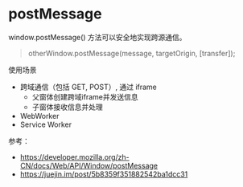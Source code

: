 # postMessage

window.postMessage() 方法可以安全地实现跨源通信。

> otherWindow.postMessage(message, targetOrigin, [transfer]);

使用场景

- 跨域通信（包括 GET, POST）, 通过 iframe
  - 父窗体创建跨域iframe并发送信息
  - 子窗体接收信息并处理
- WebWorker
- Service Worker

参考：

- https://developer.mozilla.org/zh-CN/docs/Web/API/Window/postMessage
- https://juejin.im/post/5b8359f351882542ba1dcc31
